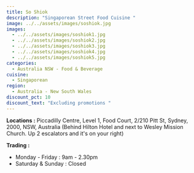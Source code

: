 ```yaml
---
title: So Shiok
description: "Singaporean Street Food Cuisine "
image: ../../assets/images/soshiok.jpg
images:
  - ../../assets/images/soshiok1.jpg
  - ../../assets/images/soshiok2.jpg
  - ../../assets/images/soshiok3.jpg
  - ../../assets/images/soshiok4.jpg
  - ../../assets/images/soshiok5.jpg
categories:
  - Australia NSW - Food & Beverage
cuisine:
  - Singaporean
region:
  - Australia - New South Wales
discount_pct: 10
discount_text: "Excluding promotions "
---
```

**Locations :** Piccadilly Centre, Level 1, Food Court, 2/210 Pitt St, Sydney, 2000, NSW, Australia (Behind Hilton Hotel and next to Wesley Mission Church. Up 2 escalators and it's on your right)

**Trading :**

* Monday - Friday : 9am - 2.30pm 
* Saturday & Sunday : Closed
